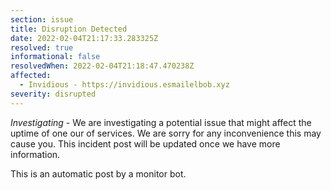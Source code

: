 ```yaml
---
section: issue
title: Disruption Detected
date: 2022-02-04T21:17:33.283325Z
resolved: true
informational: false
resolvedWhen: 2022-02-04T21:18:47.470238Z
affected:
  - Invidious - https://invidious.esmailelbob.xyz
severity: disrupted
---
```

*Investigating* - We are investigating a potential issue that might affect the uptime of one our of services. We are sorry for any inconvenience this may cause you. This incident post will be updated once we have more information.

This is an automatic post by a monitor bot.
        